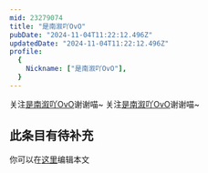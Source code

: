 ```yaml
---
mid: 23279074
title: "是南溆吖OvO"
pubDate: "2024-11-04T11:22:12.496Z"
updatedDate: "2024-11-04T11:22:12.496Z"
profile:
  {
    Nickname: ["是南溆吖OvO"],
  }
---
```


关注[是南溆吖OvO](https://space.bilibili.com/23279074)谢谢喵~ 关注[是南溆吖OvO](https://space.bilibili.com/23279074)谢谢喵~

## 此条目有待补充
你可以在[这里](https://github.com/Yuhanawa/VTuber.ICU-Content/edit/master/v/是南溆吖OvO/index.md)编辑本文
